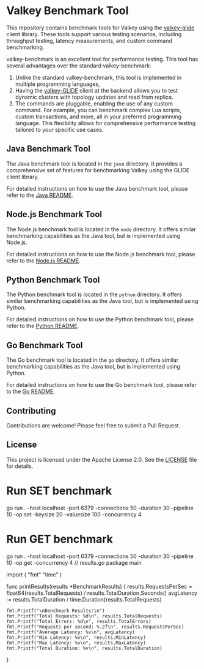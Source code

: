 # Valkey Benchmark Tool

This repository contains benchmark tools for Valkey using the [valkey-glide](https://github.com/valkey-io/valkey-glide) client library. These tools support various testing scenarios, including throughput testing, latency measurements, and custom command benchmarking.

valkey-benchmark is an excellent tool for performance testing. This tool has several advantages over the standard valkey-benchmark:
1. Unlike the standard valkey-benchmark, this tool is implemented in multiple programming languages,
2. Having the [valkey-GLIDE](https://github.com/valkey-io/valkey-glide) client at the backend allows you to test dynamic clusters with topology updates and read from replica.
3. The commands are pluggable, enabling the use of any custom command. For example, you can benchmark complex Lua scripts, custom transactions, and more, all in your preferred programming language. This flexibility allows for comprehensive performance testing tailored to your specific use cases.


## Java Benchmark Tool

The Java benchmark tool is located in the `java` directory. It provides a comprehensive set of features for benchmarking Valkey using the GLIDE client library.

For detailed instructions on how to use the Java benchmark tool, please refer to the [Java README](java/README.md).

## Node.js Benchmark Tool

The Node.js benchmark tool is located in the `node` directory. It offers similar benchmarking capabilities as the Java tool, but is implemented using Node.js.

For detailed instructions on how to use the Node.js benchmark tool, please refer to the [Node.js README](node/README.md).

## Python Benchmark Tool

The Python benchmark tool is located in the `python` directory. It offers similar benchmarking capabilities as the Java tool, but is implemented using Python.

For detailed instructions on how to use the Python benchmark tool, please refer to the [Python README](python/README.md).

## Go Benchmark Tool

The Go benchmark tool is located in the `go` directory. It offers similar benchmarking capabilities as the Java tool, but is implemented using Python.

For detailed instructions on how to use the Go benchmark tool, please refer to the [Go README](go/README.md).

## Contributing

Contributions are welcome! Please feel free to submit a Pull Request.

## License

This project is licensed under the Apache License 2.0. See the [LICENSE](LICENSE) file for details.
# Run SET benchmark
go run . -host localhost -port 6379 -connections 50 -duration 30 -pipeline 10 -op set -keysize 20 -valuesize 100 -concurrency 4

# Run GET benchmark
go run . -host localhost -port 6379 -connections 50 -duration 30 -pipeline 10 -op get -concurrency 4
// results.go
package main

import (
    "fmt"
    "time"
)

func printResults(results *BenchmarkResults) {
    results.RequestsPerSec = float64(results.TotalRequests) / results.TotalDuration.Seconds()
    avgLatency := results.TotalDuration / time.Duration(results.TotalRequests)
    
    fmt.Printf("\nBenchmark Results:\n")
    fmt.Printf("Total Requests: %d\n", results.TotalRequests)
    fmt.Printf("Total Errors: %d\n", results.TotalErrors)
    fmt.Printf("Requests per second: %.2f\n", results.RequestsPerSec)
    fmt.Printf("Average Latency: %v\n", avgLatency)
    fmt.Printf("Min Latency: %v\n", results.MinLatency)
    fmt.Printf("Max Latency: %v\n", results.MaxLatency)
    fmt.Printf("Total Duration: %v\n", results.TotalDuration)
}
